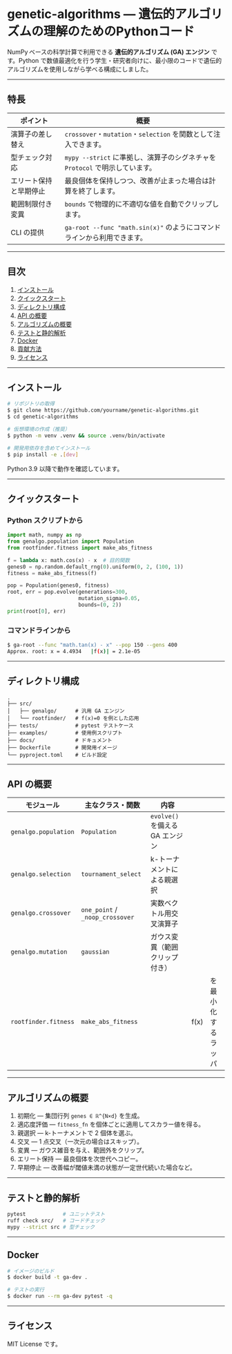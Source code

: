 # genetic-algorithms — 遺伝的アルゴリズムの理解のためのPythonコード

NumPy ベースの科学計算で利用できる **遺伝的アルゴリズム (GA) エンジン** です。Python で数値最適化を行う学生・研究者向けに、最小限のコードで遺伝的アルゴリズムを使用しながら学べる構成にしました。

---

## 特長

| ポイント        | 概要                                                   |
| ----------- | ---------------------------------------------------- |
| 演算子の差し替え    | `crossover`・`mutation`・`selection` を関数として注入できます。     |
| 型チェック対応     | `mypy --strict` に準拠し、演算子のシグネチャを `Protocol` で明示しています。 |
| エリート保持と早期停止 | 最良個体を保持しつつ、改善が止まった場合は計算を終了します。                       |
| 範囲制限付き変異    | `bounds` で物理的に不適切な値を自動でクリップします。                      |
| CLI の提供     | `ga-root --func "math.sin(x)"` のようにコマンドラインから利用できます。  |

---

## 目次

1. [インストール](#インストール)
2. [クイックスタート](#クイックスタート)
3. [ディレクトリ構成](#ディレクトリ構成)
4. [API の概要](#api-の概要)
5. [アルゴリズムの概要](#アルゴリズムの概要)
6. [テストと静的解析](#テストと静的解析)
7. [Docker](#docker)
8. [貢献方法](#貢献方法)
9. [ライセンス](#ライセンス)

---

## インストール

```bash
# リポジトリの取得
$ git clone https://github.com/yourname/genetic-algorithms.git
$ cd genetic-algorithms

# 仮想環境の作成（推奨）
$ python -m venv .venv && source .venv/bin/activate

# 開発用依存を含めてインストール
$ pip install -e .[dev]
```

Python 3.9 以降で動作を確認しています。

---

## クイックスタート

### Python スクリプトから

```python
import math, numpy as np
from genalgo.population import Population
from rootfinder.fitness import make_abs_fitness

f = lambda x: math.cos(x) - x  # 目的関数
genes0 = np.random.default_rng(0).uniform(0, 2, (100, 1))
fitness = make_abs_fitness(f)

pop = Population(genes0, fitness)
root, err = pop.evolve(generations=300,
                       mutation_sigma=0.05,
                       bounds=(0, 2))
print(root[0], err)
```

### コマンドラインから

```bash
$ ga-root --func "math.tan(x) - x" --pop 150 --gens 400
Approx. root: x = 4.4934   |f(x)| = 2.1e-05
```

---

## ディレクトリ構成

```
.
├── src/
│   ├── genalgo/      # 汎用 GA エンジン
│   └── rootfinder/   # f(x)=0 を例とした応用
├── tests/            # pytest テストケース
├── examples/         # 使用例スクリプト
├── docs/             # ドキュメント
├── Dockerfile        # 開発用イメージ
└── pyproject.toml    # ビルド設定
```

---

## API の概要

| モジュール                | 主なクラス・関数                        | 内容                      |      |           |
| -------------------- | ------------------------------- | ----------------------- | ---- | --------- |
| `genalgo.population` | `Population`                    | `evolve()` を備える GA エンジン |      |           |
| `genalgo.selection`  | `tournament_select`             | k-トーナメントによる親選択          |      |           |
| `genalgo.crossover`  | `one_point` / `_noop_crossover` | 実数ベクトル用交叉演算子            |      |           |
| `genalgo.mutation`   | `gaussian`                      | ガウス変異（範囲クリップ付き）         |      |           |
| `rootfinder.fitness` | `make_abs_fitness`              |                         | f(x) | を最小化するラッパ |

---

## アルゴリズムの概要

1. 初期化 — 集団行列 `genes ∈ ℝ^{N×d}` を生成。
2. 適応度評価 — `fitness_fn` を個体ごとに適用してスカラー値を得る。
3. 親選択 — k-トーナメントで 2 個体を選ぶ。
4. 交叉 — 1 点交叉（一次元の場合はスキップ）。
5. 変異 — ガウス雑音を与え、範囲外をクリップ。
6. エリート保持 — 最良個体を次世代へコピー。
7. 早期停止 — 改善幅が閾値未満の状態が一定世代続いた場合など。

---

## テストと静的解析

```bash
pytest            # ユニットテスト
ruff check src/   # コードチェック
mypy --strict src # 型チェック
```

---

## Docker

```bash
# イメージのビルド
$ docker build -t ga-dev .

# テストの実行
$ docker run --rm ga-dev pytest -q
```

---

## ライセンス

MIT License です。
